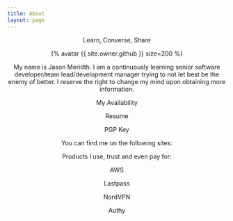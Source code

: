 ```yaml
---
title: About
layout: page
---
```


<center>
  <p class="message">
    Learn, Converse, Share
  </p>

  <p>{% avatar {{ site.owner.github }} size=200 %}</p>

  <p>My name is Jason Meridth. I am a continuously learning senior software developer/team lead/development manager trying to not let best be the enemy of better.  I reserve the right to change my mind upon obtaining more information.</p>

  <p><a href="https://calendly.com/jmeridth"><i class="fa fa-calendar fa-2x"></i></a></p>
  <p>My Availability</p>

  <p><a href="http://tinyurl.com/meridthresume"><i class="fa fa-file fa-2x"></i></a></p>
  <p>Resume</p>

  <p><a href="https://keybase.io/jmeridth/key.asc"><i class="fa fa-key fa-2x"></i></a></p>
  <p>PGP Key</p>

  <p>You can find me on the following sites:</p>

  <p class="social-icons">
    <a href="https://twitter.com/jmeridth"><i class="fa fa-twitter fa-2x"></i></a>
    <a href="https://github.com/jmeridth"><i class="fa fa-github fa-2x"></i></a>
    <a href="https://bitbucket.org/jmeridth"><i class="fa fa-bitbucket fa-2x"></i></a>
    <a href="https://www.linkedin.com/in/jmeridth"><i class="fa fa-linkedin fa-2x"></i></a>
    <a href="https://plus.google.com/+JasonMeridth"><i class="fa fa-google-plus-square fa-2x"></i></a>
    <a href="http://stackoverflow.com/users/963931/jmeridth"><i class="fa fa-stack-overflow fa-2x"></i></a>
    <a href="http://www.slideshare.net/jmeridth"><i class="fa fa-slideshare fa-2x"></i></a>
    <a href="https://speakerdeck.com/jmeridth"><i class="fa fa-microphone fa-2x"></i></a>
    <a href="https://instagram.com/jdmeridth/"><i class="fa fa-instagram fa-2x"></i></a>
    <a href="https://www.youtube.com/user/jmeridth"><i class="fa fa-youtube fa-2x"></i></a>
  </p>

  <p>Products I use, trust and even pay for:</p>

  <p><a href="https://aws.amazon.com"><i class="fa fa-server fa-2x"></i></a></p>
  <p>AWS</p>
  <p><a href="https://lastpass.com"><i class="fa fa-lock fa-2x"></i></a></p>
  <p>Lastpass</p>
  <p><a href="https://www.nordvpn.com"><i class="fa fa-shield fa-2x"></i></a></p>
  <p>NordVPN</p>
  <p><a href="https://authy.com"><i class="fa fa-mobile fa-2x"></i></a></p>
  <p>Authy</p>
</center>
